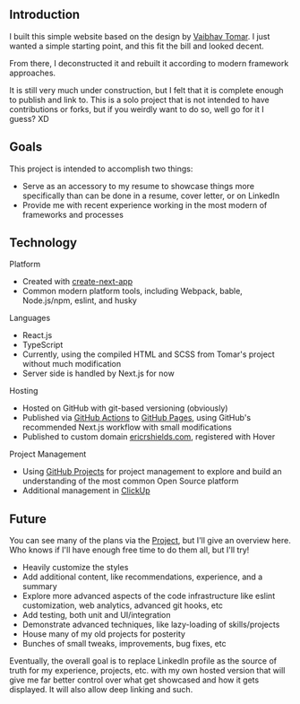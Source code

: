 ## Introduction
I built this simple website based on the design by [Vaibhav Tomar](https://github.com/vaibhavtomar04/portfolio).  I just wanted a simple starting point, and this fit the bill and looked decent.

From there, I deconstructed it and rebuilt it according to modern framework approaches.

It is still very much under construction, but I felt that it is complete enough to publish and link to.  This is a solo project that is not intended to have contributions or forks, but if you weirdly want to do so, well go for it I guess? XD

## Goals
This project is intended to accomplish two things:
* Serve as an accessory to my resume to showcase things more specifically than can be done in a resume, cover letter, or on LinkedIn
* Provide me with recent experience working in the most modern of frameworks and processes

## Technology
Platform
* Created with [create-next-app](https://nextjs.org/docs/pages/api-reference/create-next-app)
* Common modern platform tools, including Webpack, bable, Node.js/npm, eslint, and husky

Languages
* React.js
* TypeScript
* Currently, using the compiled HTML and SCSS from Tomar's project without much modification
* Server side is handled by Next.js for now

Hosting
* Hosted on GitHub with git-based versioning (obviously)
* Published via [GitHub Actions](https://github.com/ericrshields/resume_portfolio_website/actions) to [GitHub Pages](https://github.com/ericrshields/resume_portfolio_website/tree/gh-pages), using GitHub's recommended Next.js workflow with small modifications
* Published to custom domain [ericrshields.com](https://ericrshields.com), registered with Hover

Project Management
* Using [GitHub Projects](https://github.com/users/ericrshields/projects/1/views/2) for project management to explore and build an understanding of the most common Open Source platform
* Additional management in [ClickUp](https://clickup.com)

## Future
You can see many of the plans via the [Project](https://github.com/users/ericrshields/projects/1/views/2), but I'll give an overview here.  Who knows if I'll have enough free time to do them all, but I'll try!
* Heavily customize the styles
* Add additional content, like recommendations, experience, and a summary
* Explore more advanced aspects of the code infrastructure like eslint customization, web analytics, advanced git hooks, etc
* Add testing, both unit and UI/integration
* Demonstrate advanced techniques, like lazy-loading of skills/projects
* House many of my old projects for posterity
* Bunches of small tweaks, improvements, bug fixes, etc

Eventually, the overall goal is to replace LinkedIn profile as the source of truth for my experience, projects, etc. with my own hosted version that will give me far better control over what get showcased and how it gets displayed.  It will also allow deep linking and such.